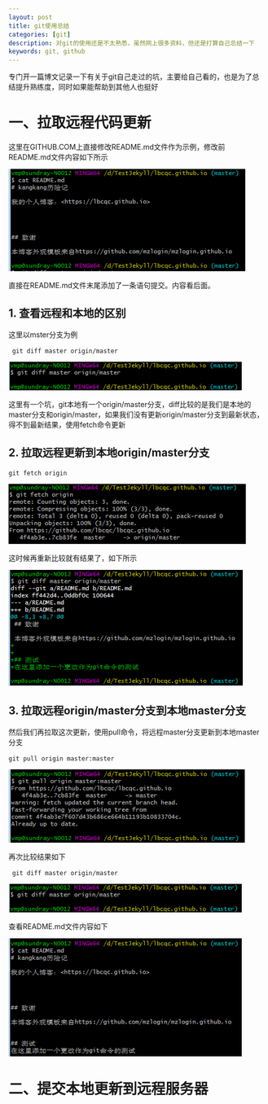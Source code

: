 ```yaml
---
layout: post
title: git使用总结
categories: [git]
description: 对git的使用还是不太熟悉，虽然网上很多资料，但还是打算自己总结一下
keywords: git, github
---
```


专门开一篇博文记录一下有关于git自己走过的坑，主要给自己看的，也是为了总结提升熟练度，同时如果能帮助到其他人也挺好

# 一、拉取远程代码更新

这里在GITHUB.COM上直接修改README.md文件作为示例，修改前README.md文件内容如下所示

![readme.md.1](/data/images/git_use_summary/git_cat_readme1.png)

直接在README.md文件末尾添加了一条语句提交。内容看后面。

## 1. 查看远程和本地的区别

这里以mster分支为例
```
 git diff master origin/master
```
![git_diff_master_origin_master1](/data/images/git_use_summary/git_diff_master_origin_master1.png)

这里有一个坑，git本地有一个origin/master分支，diff比较的是我们是本地的master分支和origin/master，如果我们没有更新origin/master分支到最新状态，得不到最新结果，使用fetch命令更新

## 2. 拉取远程更新到本地origin/master分支

```
git fetch origin
```
![git_fetch_origin](/data/images/git_use_summary/git_fetch_origin.png)

这时候再重新比较就有结果了，如下所示

![git_diff_master_origin_master2](/data/images/git_use_summary/git_diff_master_origin_master2.png)

## 3. 拉取远程origin/master分支到本地master分支

然后我们再拉取这次更新，使用pull命令，将远程master分支更新到本地master分支
```
git pull origin master:master
```
![git_pull_origin](/data/images/git_use_summary/git_pull_origin.png)

再次比较结果如下
```
 git diff master origin/master
```
![git_diff_master_origin_master2](/data/images/git_use_summary/git_diff_master_origin_master1.png)

查看README.md文件内容如下

![readme.md.2](/data/images/git_use_summary/git_cat_readme2.png)


# 二、提交本地更新到远程服务器